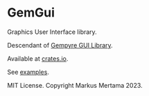 # GemGui

Graphics User Interface library.

Descendant of [Gempyre GUI Library](https://github.com/mmertama/Gempyre).

Available at [crates.io](https://crates.io/).

See [examples](https://github.com/mmertama/gemgui-rs/tree/main/examples). 

MIT License. 
Copyright Markus Mertama 2023.

